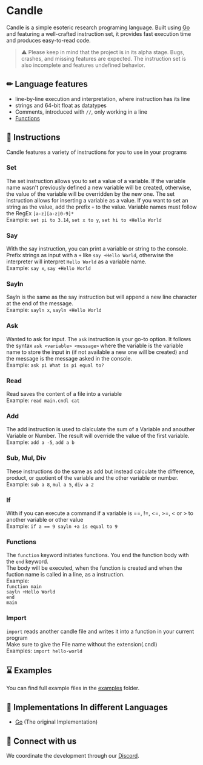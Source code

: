 Candle
======

Candle is a simple esoteric research programing language. Built using [Go](https://go.dev) and featuring a well-crafted instruction set, it provides fast execution time and produces easy-to-read code.

> ⚠️ Please keep in mind that the project is in its alpha stage. Bugs, crashes, and missing features are expected. The instruction set is also incomplete and features undefined behavior.

✏ Language features
-------------------

*   line-by-line execution and interpretation, where instruction has its line
*   strings and 64-bit float as datatypes
*   Comments, introduced with `//`, only working in a line
*   [Functions](#functions)

📎 Instructions
---------------

Candle features a variety of instructions for you to use in your programs

### Set

The set instruction allows you to set a value of a variable. If the variable name wasn't previously defined a new variable will be created, otherwise, the value of the variable will be overridden by the new one. The set instruction allows for inserting a variable as a value. If you want to set an string as the value, add the prefix `+` to the value. Variable names must follow the RegEx `[a-z][a-z|0-9]*`  
Example: `set pi to 3.14`, `set x to y`, `set hi to +Hello World`

### Say

With the say instruction, you can print a variable or string to the console. Prefix strings as input with a `+` like `say +Hello World`, otherwise the interpreter will interpret `Hello World` as a variable name.  
Example: `say x`, `say +Hello World`

### Sayln

Sayln is the same as the say instruction but will append a new line character at the end of the message.  
Example: `sayln x`, `sayln +Hello World`

### Ask

Wanted to ask for input. The `ask` instruction is your go-to option. It follows the syntax `ask <variable> <message>` where the variable is the variable name to store the input in (if not available a new one will be created) and the message is the message asked in the console.  
Example: `ask pi What is pi equal to?`

### Read
Read saves the content of a file into a variable<br/>
Example: `read main.cndl cat`

### Add

The add instruction is used to clalculate the sum of a Variable and anouther Variable or Number. The result will override the value of the first variable.  
Example: `add a -5`, `add a b`

### Sub, Mul, Div

These instructions do the same as add but instead calculate the difference, product, or quotient of the variable and the other variable or number.  
Example: `sub a 8`, `mul a 5`, `div a 2`

### If

With if you can execute a command if a variable is ==, !=, <=, >=, < or > to another variable or other value  
Example: `if a == 9 sayln +a is equal to 9`

### Functions

The `function` keyword initiates functions. You end the function body with the `end` keyword.  
The body will be executed, when the function is created and when the fuction name is called in a line, as a instruction.  
Example:  
`function main`<br />
`sayln +Hello World`<br />
`end` <br />
`main`

### Import
`import` reads another candle file and writes it into a function in your current program<br/>
Make sure to give the File name without the extension(.cndl)<br/>
Examples:
`import hello-world`

⌛ Examples
----------

You can find full example files in the [examples](https://github.com/Amiraxoba2/candle/tree/master/examples) folder.

📝 Implementations In different Languages
-----------------------------------------

*   [Go](https://github.com/Amiraxoba/Candle/) (The original Implementation)

🚢 Connect with us
------------------

We coordinate the development through our [Discord](https://discord.gg/sFaZtaSX9j).
